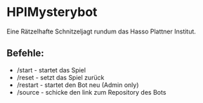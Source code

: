 # HPIMysterybot

Eine Rätzelhafte Schnitzeljagt rundum das Hasso Plattner Institut.

## Befehle:
- /start - startet das Spiel
- /reset - setzt das Spiel zurück
- /restart - startet den Bot neu (Admin only)
- /source - schicke den link zum Repository des Bots
